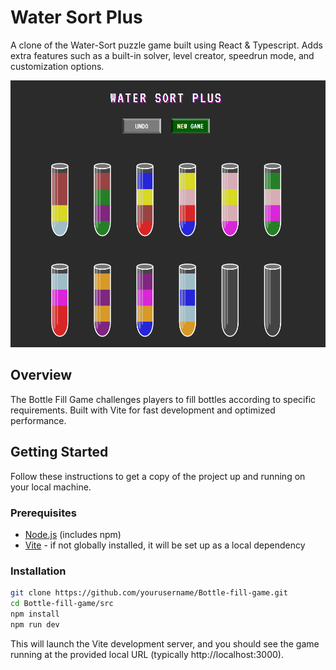 # Water Sort Plus

A clone of the Water-Sort puzzle game built using React & Typescript. Adds extra features such as a built-in solver, level creator, speedrun mode, and customization options.

![Bottle Fill Game Screenshot](./assets/screenshot.png)

## Overview

The Bottle Fill Game challenges players to fill bottles according to specific requirements. Built with Vite for fast development and optimized performance.

## Getting Started

Follow these instructions to get a copy of the project up and running on your local machine.

### Prerequisites

- [Node.js](https://nodejs.org/) (includes npm)
- [Vite](https://vitejs.dev/) - if not globally installed, it will be set up as a local dependency

### Installation

```bash
git clone https://github.com/yourusername/Bottle-fill-game.git
cd Bottle-fill-game/src
npm install
npm run dev
```

This will launch the Vite development server, and you should see the game running at the provided local URL (typically http://localhost:3000).

